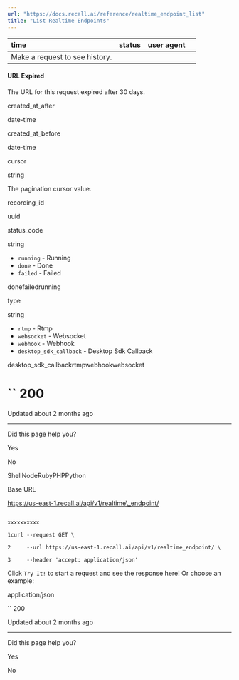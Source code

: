 ```yaml
---
url: "https://docs.recall.ai/reference/realtime_endpoint_list"
title: "List Realtime Endpoints"
---
```


| time | status | user agent |  |
| :-- | :-- | :-- | :-- |
| Make a request to see history. |

#### URL Expired

The URL for this request expired after 30 days.

created\_at\_after

date-time

created\_at\_before

date-time

cursor

string

The pagination cursor value.

recording\_id

uuid

status\_code

string

- `running` \- Running
- `done` \- Done
- `failed` \- Failed

donefailedrunning

type

string

- `rtmp` \- Rtmp
- `websocket` \- Websocket
- `webhook` \- Webhook
- `desktop_sdk_callback` \- Desktop Sdk Callback

desktop\_sdk\_callbackrtmpwebhookwebsocket

# `` 200

Updated about 2 months ago

* * *

Did this page help you?

Yes

No

ShellNodeRubyPHPPython

Base URL

https://us-east-1.recall.ai/api/v1/realtime\_endpoint/

```

xxxxxxxxxx

1curl --request GET \

2     --url https://us-east-1.recall.ai/api/v1/realtime_endpoint/ \

3     --header 'accept: application/json'

```

Click `Try It!` to start a request and see the response here! Or choose an example:

application/json

`` 200

Updated about 2 months ago

* * *

Did this page help you?

Yes

No